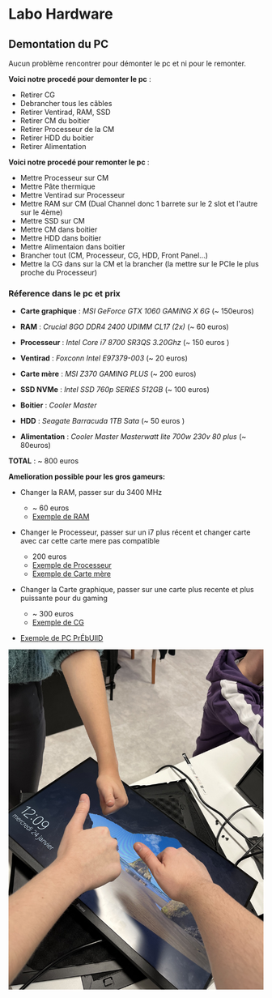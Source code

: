 # Labo Hardware 
## Demontation du PC 
Aucun problème rencontrer pour démonter le pc et ni pour le remonter.  

**Voici notre procedé pour demonter le pc** :
- Retirer CG
- Debrancher tous les câbles
- Retirer Ventirad, RAM, SSD
- Retirer CM du boitier 
- Retirer Processeur de la CM
- Retirer HDD du boitier 
- Retirer Alimentation 

**Voici notre procedé pour remonter le pc** :

- Mettre Processeur sur CM
- Mettre Pâte thermique
- Mettre Ventirad sur Processeur 
- Mettre RAM sur CM (Dual Channel donc 1 barrete sur le 2 slot et l'autre sur le 4ème)
- Mettre SSD sur CM
- Mettre CM dans boitier 
- Mettre HDD dans boitier 
- Mettre Alimentaion dans boitier 
- Brancher tout (CM, Processeur, CG, HDD, Front Panel...)
- Mettre la CG dans sur la CM et la brancher (la mettre sur le PCIe le plus proche du Processeur)

### Réference dans le pc et prix 

- **Carte graphique** : *MSI GeForce GTX 1060 GAMING X 6G* (~ 150euros)

- **RAM** : *Crucial 8GO DDR4 2400 UDIMM CL17 (2x)* (~ 60 euros)
- **Processeur** : *Intel Core i7 8700 SR3QS 3.20Ghz* (~ 150 euros )
- **Ventirad** : *Foxconn Intel E97379-003* (~ 20 euros) 
- **Carte mère** : *MSI Z370 GAMING PLUS* (~ 200 euros)
- **SSD NVMe** : *Intel SSD 760p SERIES 512GB* (~ 100 euros)
- **Boitier** : *Cooler Master*
- **HDD** : *Seagate Barracuda 1TB Sata* (~ 50 euros )
- **Alimentation** : *Cooler Master Masterwatt lite 700w 230v 80 plus* (~ 80euros)

**TOTAL** : ~ 800 euros 

**Amelioration possible pour les gros gameurs:**

- Changer la RAM, passer sur du 3400 MHz
    - ~ 60 euros 
    - [Exemple de RAM](https://www.amazon.fr/Corsair-Vengeance-RGB-PRO-Enthousiaste/dp/B07D1XCKWW/ref=asc_df_B07D1XCKWW/?tag=googshopfr-21&linkCode=df0&hvadid=228090165499&hvpos=&hvnetw=g&hvrand=9072037523508866536&hvpone=&hvptwo=&hvqmt=&hvdev=c&hvdvcmdl=&hvlocint=&hvlocphy=9055289&hvtargid=pla-491049071721&psc=1&mcid=69bfb60e85cb3b00a77f3977d4625d5)

- Changer le Processeur, passer sur un i7 plus récent et changer carte avec car cette carte mere pas compatible 
    -  200 euros 
    - [Exemple de Processeur]([https://www.senetic.fr/product/CM8070804491213?gad_source=1&gclid=Cj0KCQiAh8OtBhCQARIsAIkWb6_jhe0Dy6HiKE0RyQ8WaWaut41YuUUmEM1H_ra8HSS2o-eIpLjL83MaApGZEALw_wcB](https://www.amazon.fr/Intel-BX8071513400F-CPU-Core-i5-13400F/dp/B0BN61LYFB/ref=asc_df_B0BN61LYFB/?tag=googshopfr-21&linkCode=df0&hvadid=603516700034&hvpos=&hvnetw=g&hvrand=16229996171638489355&hvpone=&hvptwo=&hvqmt=&hvdev=c&hvdvcmdl=&hvlocint=&hvlocphy=9055289&hvtargid=pla-1943055647715&psc=1&mcid=993e3d784d6037eba40db840671981ae))
    - [Exemple de Carte mère]()

- Changer la Carte graphique, passer sur une carte plus recente et plus puissante pour du gaming 
    - ~ 300 euros
    - [Exemple de CG ](https://www.pccomponentes.fr/zotac-gaming-geforce-rtx-3060-twin-edge-lhr-12-go-gddr6?gclid=Cj0KCQiAh8OtBhCQARIsAIkWb6-vHujZNHNjgyvP7dlB0SmuRmy_URdP99jnzLPze_AAU3ZKUGBqnwkaAsOMEALw_wcB)


- [Exemple de PC PrÉbUIlD](https://9.999999999999999999999999999999999999999999999999999999.ovh/)

![imageux](/IMG_6035.jpg)
